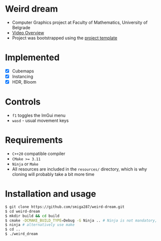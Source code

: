 # Weird dream
- Computer Graphics project at Faculty of Mathematics, University of Belgrade
- [Video Overview](https://youtu.be/JYE32pXT7FU)
- Project was bootstrapped using the [project template](https://github.com/matf-racunarska-grafika/project_base)

# Implemented

- [x] Cubemaps
- [x] Instancing
- [x] HDR, Bloom

# Controls

- `f1` toggles the ImGui menu
- `wasd` - usual movement keys

# Requirements

- `C++20` compatible compiler
- `CMake >= 3.11`
- `Ninja` or `Make`
- All resources are included in the `resources/` directory, which is why cloning will probably take a bit more time

# Installation and usage

```bash
$ git clone https://github.com/smiga287/weird-dream.git
$ cd weird-dream
$ mkdir build && cd build 
$ cmake -DCMAKE_BUILD_TYPE=Debug -G Ninja .. # Ninja is not mandatory, but is preferred
$ ninja # alternatively use make
$ cd ..
$ ./weird_dream
```
